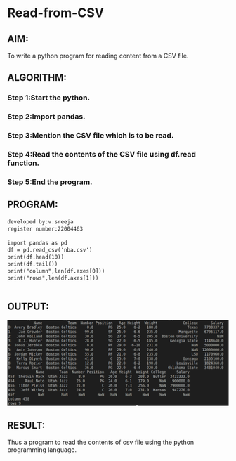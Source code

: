 # Read-from-CSV

## AIM:
To write a python program for reading content from a CSV file.

## ALGORITHM:
### Step 1:Start the python.
### Step 2:Import pandas.
### Step 3:Mention the CSV file which is to be read.
### Step 4:Read the contents of the CSV file using df.read function.
### Step 5:End the program.

## PROGRAM:
```
developed by:v.sreeja
register number:22004463

import pandas as pd
df = pd.read_csv('nba.csv')
print(df.head(10))
print(df.tail())
print("column",len(df.axes[0]))
print("rows",len(df.axes[1]))


```
## OUTPUT:
![output](Screenshot%20from%202023-01-26%2015-04-32.png)



## RESULT:
Thus a program to read the contents of csv file using the python programming language.
